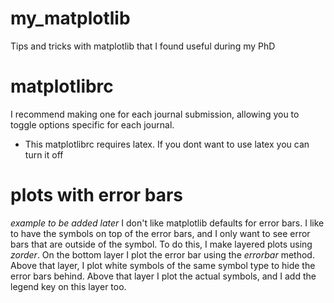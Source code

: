 # my_matplotlib
Tips and tricks with matplotlib that I found useful during my PhD

matplotlibrc
============
I recommend making one for each journal submission,
allowing you to toggle options specific for each journal.

* This matplotlibrc requires latex. If you dont want to use latex you can turn it off

plots with error bars
=====================
*example to be added later*
I don't like matplotlib defaults for error bars.
I like to have the symbols on top of the error bars,
and I only want to see error bars that are outside of the symbol.
To do this, I make layered plots using *zorder*.
On the bottom layer I plot the error bar using the *errorbar* method.
Above that layer, I plot white symbols of the same symbol type
to hide the error bars behind.
Above that layer I plot the actual symbols, and I add the legend key
on this layer too.

